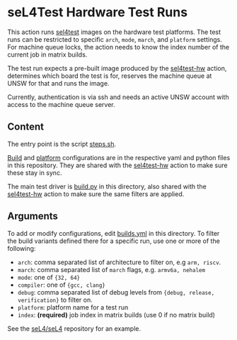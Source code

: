 <!--
     Copyright 2021, Proofcraft Pty Ltd

     SPDX-License-Identifier: CC-BY-SA-4.0
-->

# seL4Test Hardware Test Runs

This action runs [sel4test] images on the hardware test platforms.
The test runs can be restricted to specific `arch`, `mode`, `march`,
and `platform` settings. For machine queue locks, the action needs to
know the index number of the current job in matrix builds.

The test run expects a pre-built image produced by the [sel4test-hw]
action, determines which board the test is for, reserves the machine
queue at UNSW for that and runs the image.

Currently, authentication is via ssh and needs an active UNSW account
with access to the machine queue server.

[sel4test]: https://github.com/seL4/sel4test
[sel4test-hw]: ../sel4test-hw/

## Content

The entry point is the script [steps.sh].

[Build] and [platform] configurations are in the respective yaml and python
files in this repository. They are shared with the [sel4test-hw] action to
make sure these stay in sync.

The main test driver is [build.py] in this directory, also shared with the
[sel4test-hw] action to make sure the same filters are applied.

[steps.sh]: ./steps.sh
[build.py]: ./build.py
[platform]: ../seL4-platforms/platforms.yml
[Build]: builds.yml

## Arguments

To add or modify configurations, edit [builds.yml][Build] in this
directory. To filter the build variants defined there for a specific run,
use one or more of the following:

- `arch`: comma separated list of architecture to filter on, e.g `arm, riscv`.
- `march`: comma separated list of `march` flags, e.g. `armv6a, nehalem`
- `mode`: one of `{32, 64}`
- `compiler`: one of `{gcc, clang}`
- `debug`: comma separated list of debug levels from `{debug, release,
  verification}`  to filter on.
- `platform`: platform name for a test run
- `index`: **(required)** job index in matrix builds (use 0 if no matrix build)

See the [seL4/seL4](https://github.com/seL4/seL4) repository for an example.
